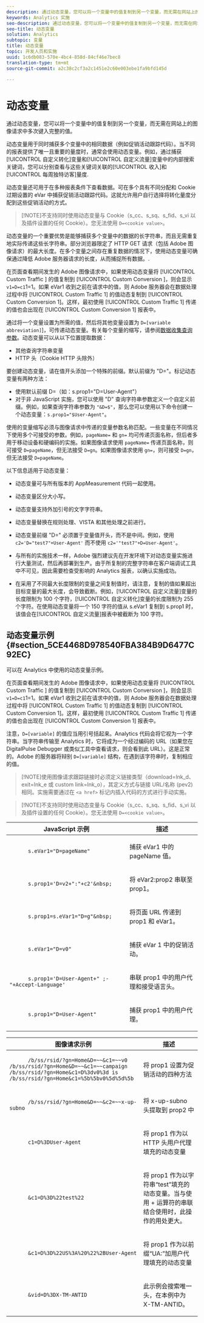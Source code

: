 ```yaml
---
description: 通过动态变量，您可以将一个变量中的值复制到另一个变量，而无需在网站上的图像请求中多次键入完整的值。
keywords: Analytics 实施
seo-description: 通过动态变量，您可以将一个变量中的值复制到另一个变量，而无需在网站上的图像请求中多次键入完整的值。
seo-title: 动态变量
solution: Analytics
subtopic: 变量
title: 动态变量
topic: 开发人员和实施
uuid: 1c6db083-570e-4bc4-858d-84cf46e7bec8
translation-type: tm+mt
source-git-commit: a2c38c2cf3a2c1451e2c60e003ebe1fa9bfd145d

---
```



# 动态变量

通过动态变量，您可以将一个变量中的值复制到另一个变量，而无需在网站上的图像请求中多次键入完整的值。

动态变量用于同时捕获多个变量中的相同数据（例如促销活动跟踪代码）。当不同的报表提供了唯一且重要的量度时，通常会使用动态变量。例如，通过捕获[!UICONTROL 自定义转化]变量和[!UICONTROL 自定义流量]变量中的内部搜索关键词，您可以分别查看与这些关键词关联的[!UICONTROL 收入]和[!UICONTROL 每周独特访客]量度.

动态变量还可用于在多种报表条件下查看数据。可在多个具有不同分配和 Cookie 过期设置的 eVar 中捕获促销活动跟踪代码。这就允许用户自行选择将转化量度分配到这些促销活动的方式。

> [!NOTE]不支持同时使用动态变量与 Cookie（s_cc、s_sq、s_fid、s_vi 以及插件设置的任何 Cookie）。您无法使用 `D=<cookie value>`。

动态变量的一个重要优势是能够捕获多个变量中的数据的长字符串，而且无需重复地实际传递这些长字符串。部分浏览器限定了 HTTP GET 请求（包括 Adobe 图像请求）的最大长度。在多个变量之间存在重复数据的情况下，使用动态变量可确保通过降低 Adobe 服务器请求的长度，从而捕捉所有数据。.

在页面查看期间发生的 Adobe 图像请求中，如果使用动态变量将 [!UICONTROL Custom Traffic ] 的值复制到 [!UICONTROL Custom Conversion ]，则会显示 `v1=D=c1`1=1。如果 eVar1 收到之前在请求中的值，则 Adobe 服务器会在数据处理过程中将 [!UICONTROL Custom Traffic 1] 的值动态复制到 [!UICONTROL Custom Conversion 1]。这样，最初使用 [!UICONTROL Custom Traffic 1] 传递的值也会出现在 [!UICONTROL Custom Conversion 1] 报表中。

通过将一个变量设置为所需的值，然后将其他变量设置为 `D=[variable abbreviation]`]，可传递动态变量。有关每个变量的缩写，请参阅[数据收集查询参数](../../../implement/js-implementation/data-collection/query-parameters.md)。动态变量可以从以下位置提取数据：

* 其他查询字符串变量
* HTTP 头（Cookie HTTP 头除外）

要创建动态变量，请在值开头添加一个特殊的前缀。默认前缀为 "D="。标记动态变量有两种方法：

* 使用默认前缀 D=（如：s.prop1="D=User-Agent"）
* 对于非 JavaScript 实施，您可以使用 "D" 查询字符串参数定义一个自定义前缀。例如，如果查询字符串参数为 `"&D=$"`，那么您可以使用以下命令创建一个动态变量：`s.prop1="$User-Agent"`。

使用的变量缩写必须与图像请求中传递的变量参数名称匹配。一些变量在不同情况下使用多个可接受的参数。例如，`pageName=` 和 `gn=` 均可传递页面名称，但后者多用于移动设备和硬编码的实施。如果图像请求使用 `pageName=` 传递页面名称，则可接受 `D=pageName`，但无法接受 `D=gn`。如果图像请求使用 `gn=`，则可接受 `D=gn`，但无法接受 `D=pageName`。

以下信息适用于动态变量：

* 动态变量可与所有版本的 AppMeasurement 代码一起使用。
* 动态变量区分大小写。
* 动态变量支持外加引号的文字字符串。
* 动态变量替换在规则处理、VISTA 和其他处理之前进行。
* 动态变量前缀 "D=" 必须置于变量值开头，而不是中间。例如，使用 `c2='D="test7"+User-Agent'` 而不使用 `c2='"test7"+D=User-Agent'`。

* 与所有的实施技术一样，Adobe 强烈建议先在开发环境下对动态变量实施进行大量测试，然后再部署到生产。由于所复制的完整字符串在客户端调试工具中不可见，因此需要检查受影响的 Analytics 报表，以确认实施成功。
* 在采用了不同最大长度限制的变量之间复制值时，请注意，复制的值如果超出目标变量的最大长度，会导致截断。例如，[!UICONTROL 自定义流量]变量的长度限制为 100 个字符，[!UICONTROL 自定义转化]变量的长度限制为 255 个字符。在使用动态变量将一个 150 字符的值从 s.eVar1 复制到 s.prop1 时，该值会在[!UICONTROL 自定义流量]报表中被截断为 100 字符。

## 动态变量示例 {#section_5CE4468D978540FBA384B9D6477C92EC}

<!-- 

dynvars_examples.xml

 -->

可以在 Analytics 中使用的动态变量示例。

在页面查看期间发生的 Adobe 图像请求中，如果使用动态变量将 [!UICONTROL Custom Traffic ] 的值复制到 [!UICONTROL Custom Conversion ]，则会显示 `v1=D=c1`1=1。如果 eVar1 收到之前在请求中的值，则 Adobe 服务器会在数据处理过程中将 [!UICONTROL Custom Traffic 1] 的值动态复制到 [!UICONTROL Custom Conversion 1]。这样，最初使用 [!UICONTROL Custom Traffic 1] 传递的值也会出现在 [!UICONTROL Custom Conversion 1] 报表中。

注意，`D=[variable]` 的值应当用引号括起来。Analytics 代码会将它视为一个字符串。当字符串传输至 Analytics 时，它将成为一个经过编码的 URL（如果您在 DigitalPulse Debugger 或类似工具中查看请求，则会看到此 URL）。这是正常的。Adobe 的服务器将辩别 `D=[variable]` 结构，在遇到该字符串时，复制相应的值。

> [!NOTE]使用图像请求跟踪链接时必须定义链接类型（download=lnk_d、exit=lnk_e 或 custom link=lnk_o），其定义方式与链接 URL/名称 (pev2) 相同。实施需要通过在 `<a href>` 标记内插入代码的方式进行手动实施。

> [!NOTE]不支持同时使用动态变量与 Cookie（s_cc、s_sq、s_fid、s_vi 以及插件设置的任何 Cookie）。您无法使用 `D=<cookie value>`。

<table id="table_A25D5EA2A8C446F5A55AB32955B9848C"> 
 <thead> 
  <tr> 
   <th colname="col1" class="entry"> JavaScript 示例 </th> 
   <th colname="col2" class="entry"> 描述 </th> 
  </tr> 
 </thead>
 <tbody> 
  <tr> 
   <td colname="col1"> 
    <code class="syntax javascript">
      s.eVar1="D=pageName" 
    </code> </td> 
   <td colname="col2"> <p>捕获 eVar1 中的 pageName 值。 </p> </td> 
  </tr> 
  <tr> 
   <td colname="col1"> 
    <code class="syntax javascript">
      s.prop1='D=v2+":"+c2'&amp;nbsp; 
    </code> </td> 
   <td colname="col2"> <p>将 eVar2:prop2 串联至 prop1。 </p> </td> 
  </tr> 
  <tr> 
   <td colname="col1"> 
    <code class="syntax javascript">
      s.prop1=s.eVar1="D=g"&amp;nbsp; 
    </code> </td> 
   <td colname="col2"> <p>将页面 URL 传递到 prop1 和 eVar1。 </p> </td> 
  </tr> 
  <tr> 
   <td colname="col1"> 
    <code class="syntax javascript">
      s.eVar1="D=v0" 
    </code> </td> 
   <td colname="col2"> <p>捕获 eVar 1 中的促销活动。 </p> </td> 
  </tr> 
  <tr> 
   <td colname="col1"> 
    <code class="syntax javascript">
      s.prop1='D=User-Agent+" ;- "+Accept-Language' 
    </code> </td> 
   <td colname="col2"> <p>串联 prop1 中的用户代理和接受语言头。 </p> </td> 
  </tr> 
  <tr> 
   <td colname="col1"> 
    <code>
      s.prop1="D=User-Agent" 
    </code> </td> 
   <td colname="col2"> <p>捕获 prop1 中的用户代理。 </p> </td> 
  </tr> 
 </tbody> 
</table>

<table id="table_DD0B7F0648054E01A5F98CDF18D745E4"> 
 <thead> 
  <tr> 
   <th colname="col1" class="entry"> 图像请求示例 </th> 
   <th colname="col2" class="entry"> 描述 </th> 
  </tr> 
 </thead>
 <tbody> 
  <tr> 
   <td colname="col1"> 
    <code class="syntax javascript">
      /b/ss/rsid/?gn=Home&amp;D=~~&amp;c1=~~v0 /b/ss/rsid/?gn=Home&amp;D=~~&amp;c1=~~campaign /b/ss/rsid/?gn=Home&amp;c1=D%3dv0%3d&nbsp;is /b/ss/rsid/?gn=Home&amp;c1=%5b%5bv0%5d%5d%5b
    </code> </td> 
   <td colname="col2"> <p>将 prop1 设置为促销活动的四种方法 </p> </td> 
  </tr> 
  <tr> 
   <td colname="col1"> 
    <code>
      /b/ss/rsid/?gn=Home&amp;D=~~&amp;c2=~~x-up-subno 
    </code> </td> 
   <td colname="col2"> <p> 将 x-up-subno 头提取到 prop2 中 </p> </td> 
  </tr> 
  <tr> 
   <td colname="col1"> 
    <code>
      c1=D%3DUser-Agent 
    </code> </td> 
   <td colname="col2"> <p> 将 prop1 作为以 HTTP 头用户代理填充的动态变量 </p> </td> 
  </tr> 
  <tr> 
   <td colname="col1"> 
    <code class="syntax javascript">
      &amp;c1=D%3D%22test%22 
    </code> </td> 
   <td colname="col2"> <p> 将 prop1 作为以字符串“test”填充的动态变量。当与使用 + 运算符的串联结合使用时，此操作的用处更大。 </p> </td> 
  </tr> 
  <tr> 
   <td colname="col1"> 
    <code class="syntax javascript">
      &amp;c1=D%3D%22US%3A%20%22%2BUser-Agent 
    </code> </td> 
   <td colname="col2"> <p> 将 prop1 作为以前缀“UA:”加用户代理填充的动态变量 </p> </td> 
  </tr> 
  <tr> 
   <td colname="col1"> 
    <code class="syntax javascript">
      &amp;vid=D%3DX-TM-ANTID 
    </code> </td> 
   <td colname="col2"> <p> 此示例会搜索唯一头，在本例中为 X-TM-ANTID。 </p> </td> 
  </tr> 
 </tbody> 
</table>
